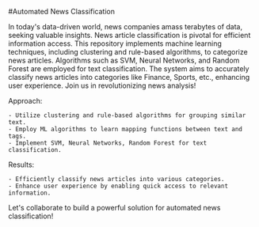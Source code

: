 #Automated News Classification

In today's data-driven world, news companies amass terabytes of data, seeking valuable insights. News article classification is pivotal for efficient information access. This repository implements machine learning techniques, including clustering and rule-based algorithms, to categorize news articles. Algorithms such as SVM, Neural Networks, and Random Forest are employed for text classification. The system aims to accurately classify news articles into categories like Finance, Sports, etc., enhancing user experience. Join us in revolutionizing news analysis!

Approach:

    - Utilize clustering and rule-based algorithms for grouping similar text.
    - Employ ML algorithms to learn mapping functions between text and tags.
    - Implement SVM, Neural Networks, Random Forest for text classification.

Results:

    - Efficiently classify news articles into various categories.
    - Enhance user experience by enabling quick access to relevant information.

Let's collaborate to build a powerful solution for automated news classification! 
